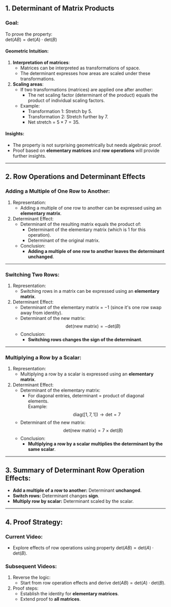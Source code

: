 ## 1. Determinant of Matrix Products

### Goal:
To prove the property:  
$\text{det}(AB) = \text{det}(A) \cdot \text{det}(B)$  

#### Geometric Intuition:
1. **Interpretation of matrices**:
    - Matrices can be interpreted as transformations of space.
    - The determinant expresses how areas are scaled under these transformations.
2. **Scaling areas**:
    - If two transformations (matrices) are applied one after another:  
      - The net scaling factor (determinant of the product) equals the product of individual scaling factors.
    - Example:
        - Transformation 1: Stretch by $5$.
        - Transformation 2: Stretch further by $7$.
        - Net stretch = $5 \times 7 = 35$.  

#### Insights:
- The property is not surprising geometrically but needs algebraic proof.
- Proof based on **elementary matrices** and **row operations** will provide further insights.

---

## 2. Row Operations and Determinant Effects

### Adding a Multiple of One Row to Another:
1. Representation:
    - Adding a multiple of one row to another can be expressed using an **elementary matrix**.
2. Determinant Effect:
    - Determinant of the resulting matrix equals the product of:
      - Determinant of the elementary matrix (which is $1$ for this operation).
      - Determinant of the original matrix.
    - Conclusion:
        - **Adding a multiple of one row to another leaves the determinant unchanged**.

---

### Switching Two Rows:
1. Representation:
    - Switching rows in a matrix can be expressed using an **elementary matrix**.
2. Determinant Effect:
    - Determinant of the elementary matrix = $-1$ (since it's one row swap away from identity).
    - Determinant of the new matrix:
        $$
        \text{det}(\text{new matrix}) = -\text{det}(B)
        $$
    - Conclusion:
        - **Switching rows changes the sign of the determinant**.

---

### Multiplying a Row by a Scalar:
1. Representation:
    - Multiplying a row by a scalar is expressed using an **elementary matrix**.
2. Determinant Effect:
    - Determinant of the elementary matrix:
        - For diagonal entries, determinant = product of diagonal elements.  
      Example:
      $$
      \text{diag}([1, 7, 1]) \rightarrow \text{det} = 7
      $$
    - Determinant of the new matrix:
        $$
        \text{det}(\text{new matrix}) = 7 \times \text{det}(B)
        $$
    - Conclusion:
        - **Multiplying a row by a scalar multiplies the determinant by the same scalar**.

---

## 3. Summary of Determinant Row Operation Effects:
- **Add a multiple of a row to another:** Determinant **unchanged**.
- **Switch rows:** Determinant changes **sign**.
- **Multiply row by scalar:** Determinant scaled by the scalar.

---

## 4. Proof Strategy:
### Current Video:
- Explore effects of row operations using property $\text{det}(AB) = \text{det}(A) \cdot \text{det}(B)$.

### Subsequent Videos:
1. Reverse the logic:
    - Start from row operation effects and derive $\text{det}(AB) = \text{det}(A) \cdot \text{det}(B)$.
2. Proof steps:
    - Establish the identity for **elementary matrices**.
    - Extend proof to **all matrices**.

